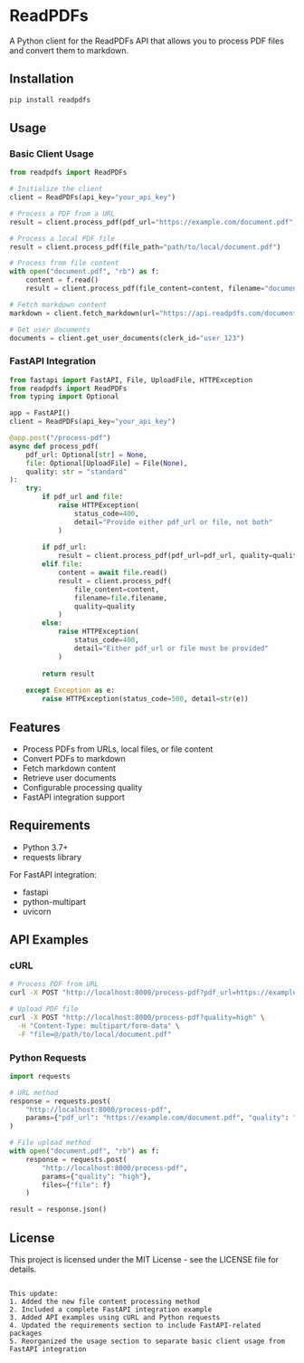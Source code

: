 # ReadPDFs

A Python client for the ReadPDFs API that allows you to process PDF files and convert them to markdown.

## Installation

```bash
pip install readpdfs
```

## Usage

### Basic Client Usage

```python
from readpdfs import ReadPDFs

# Initialize the client
client = ReadPDFs(api_key="your_api_key")

# Process a PDF from a URL
result = client.process_pdf(pdf_url="https://example.com/document.pdf")

# Process a local PDF file
result = client.process_pdf(file_path="path/to/local/document.pdf")

# Process from file content
with open("document.pdf", "rb") as f:
    content = f.read()
    result = client.process_pdf(file_content=content, filename="document.pdf")

# Fetch markdown content
markdown = client.fetch_markdown(url="https://api.readpdfs.com/documents/123/markdown")

# Get user documents
documents = client.get_user_documents(clerk_id="user_123")
```

### FastAPI Integration

```python
from fastapi import FastAPI, File, UploadFile, HTTPException
from readpdfs import ReadPDFs
from typing import Optional

app = FastAPI()
client = ReadPDFs(api_key="your_api_key")

@app.post("/process-pdf")
async def process_pdf(
    pdf_url: Optional[str] = None,
    file: Optional[UploadFile] = File(None),
    quality: str = "standard"
):
    try:
        if pdf_url and file:
            raise HTTPException(
                status_code=400,
                detail="Provide either pdf_url or file, not both"
            )
            
        if pdf_url:
            result = client.process_pdf(pdf_url=pdf_url, quality=quality)
        elif file:
            content = await file.read()
            result = client.process_pdf(
                file_content=content,
                filename=file.filename,
                quality=quality
            )
        else:
            raise HTTPException(
                status_code=400,
                detail="Either pdf_url or file must be provided"
            )
            
        return result
        
    except Exception as e:
        raise HTTPException(status_code=500, detail=str(e))
```

## Features

- Process PDFs from URLs, local files, or file content
- Convert PDFs to markdown
- Fetch markdown content
- Retrieve user documents
- Configurable processing quality
- FastAPI integration support

## Requirements

- Python 3.7+
- requests library

For FastAPI integration:
- fastapi
- python-multipart
- uvicorn

## API Examples

### cURL

```bash
# Process PDF from URL
curl -X POST "http://localhost:8000/process-pdf?pdf_url=https://example.com/document.pdf&quality=high"

# Upload PDF file
curl -X POST "http://localhost:8000/process-pdf?quality=high" \
  -H "Content-Type: multipart/form-data" \
  -F "file=@/path/to/local/document.pdf"
```

### Python Requests

```python
import requests

# URL method
response = requests.post(
    "http://localhost:8000/process-pdf",
    params={"pdf_url": "https://example.com/document.pdf", "quality": "high"}
)

# File upload method
with open("document.pdf", "rb") as f:
    response = requests.post(
        "http://localhost:8000/process-pdf",
        params={"quality": "high"},
        files={"file": f}
    )

result = response.json()
```

## License

This project is licensed under the MIT License - see the LICENSE file for details.
```

This update:
1. Added the new file content processing method
2. Included a complete FastAPI integration example
3. Added API examples using cURL and Python requests
4. Updated the requirements section to include FastAPI-related packages
5. Reorganized the usage section to separate basic client usage from FastAPI integration